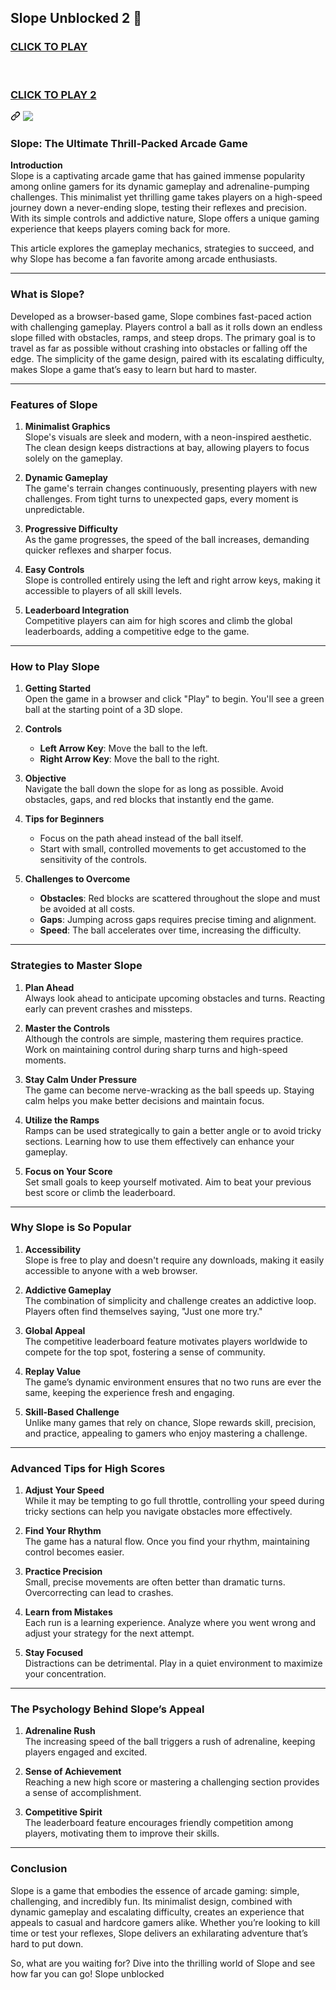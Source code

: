 ## Slope Unblocked 2 👋

<h3 dir="auto" class="heading-element">
<a href="https://lesson-1-guru.pages.dev/" rel="nofollow">CLICK TO PLAY</a>
<br><br><br>
<p dir="auto"><a href="https://lesson1.site" rel="nofollow">CLICK TO PLAY 2</a></p>
</h3><a id="user-content-click-to-playclick-to-play-2" class="anchor" aria-label="Permalink: CLICK TO PLAYCLICK TO PLAY 2" href="#click-to-playclick-to-play-2"><svg class="octicon octicon-link" viewBox="0 0 16 16" version="1.1" width="16" height="16" aria-hidden="true"><path d="m7.775 3.275 1.25-1.25a3.5 3.5 0 1 1 4.95 4.95l-2.5 2.5a3.5 3.5 0 0 1-4.95 0 .751.751 0 0 1 .018-1.042.751.751 0 0 1 1.042-.018 1.998 1.998 0 0 0 2.83 0l2.5-2.5a2.002 2.002 0 0 0-2.83-2.83l-1.25 1.25a.751.751 0 0 1-1.042-.018.751.751 0 0 1-.018-1.042Zm-4.69 9.64a1.998 1.998 0 0 0 2.83 0l1.25-1.25a.751.751 0 0 1 1.042.018.751.751 0 0 1 .018 1.042l-1.25 1.25a3.5 3.5 0 1 1-4.95-4.95l2.5-2.5a3.5 3.5 0 0 1 4.95 0 .751.751 0 0 1-.018 1.042.751.751 0 0 1-1.042.018 1.998 1.998 0 0 0-2.83 0l-2.5 2.5a1.998 1.998 0 0 0 0 2.83Z"></path></svg></a></div><a id="user-content-click-to-playclick-to-play-2" aria-label="Permalink: CLICK TO PLAYCLICK TO PLAY 2" href="#click-to-playclick-to-play-2"></a></div>
<a href="https://lesson-1-guru.pages.dev/" rel="nofollow"><img src="https://camo.githubusercontent.com/225fb785fe11fdd6f6e514b30a8b75dbadef3b044ae40c98256b6b4327398176/68747470733a2f2f636c65617263616368652e73746f72652f67616d65732e706e67" style="max-width: 100%;"></a>


### Slope: The Ultimate Thrill-Packed Arcade Game

**Introduction**  
Slope is a captivating arcade game that has gained immense popularity among online gamers for its dynamic gameplay and adrenaline-pumping challenges. This minimalist yet thrilling game takes players on a high-speed journey down a never-ending slope, testing their reflexes and precision. With its simple controls and addictive nature, Slope offers a unique gaming experience that keeps players coming back for more.

This article explores the gameplay mechanics, strategies to succeed, and why Slope has become a fan favorite among arcade enthusiasts.

---

### **What is Slope?**

Developed as a browser-based game, Slope combines fast-paced action with challenging gameplay. Players control a ball as it rolls down an endless slope filled with obstacles, ramps, and steep drops. The primary goal is to travel as far as possible without crashing into obstacles or falling off the edge. The simplicity of the game design, paired with its escalating difficulty, makes Slope a game that’s easy to learn but hard to master.

---

### **Features of Slope**

1. **Minimalist Graphics**  
   Slope's visuals are sleek and modern, with a neon-inspired aesthetic. The clean design keeps distractions at bay, allowing players to focus solely on the gameplay.

2. **Dynamic Gameplay**  
   The game's terrain changes continuously, presenting players with new challenges. From tight turns to unexpected gaps, every moment is unpredictable.

3. **Progressive Difficulty**  
   As the game progresses, the speed of the ball increases, demanding quicker reflexes and sharper focus.

4. **Easy Controls**  
   Slope is controlled entirely using the left and right arrow keys, making it accessible to players of all skill levels.

5. **Leaderboard Integration**  
   Competitive players can aim for high scores and climb the global leaderboards, adding a competitive edge to the game.

---

### **How to Play Slope**

1. **Getting Started**  
   Open the game in a browser and click "Play" to begin. You'll see a green ball at the starting point of a 3D slope.

2. **Controls**  
   - **Left Arrow Key**: Move the ball to the left.  
   - **Right Arrow Key**: Move the ball to the right.

3. **Objective**  
   Navigate the ball down the slope for as long as possible. Avoid obstacles, gaps, and red blocks that instantly end the game.

4. **Tips for Beginners**  
   - Focus on the path ahead instead of the ball itself.  
   - Start with small, controlled movements to get accustomed to the sensitivity of the controls.  

5. **Challenges to Overcome**  
   - **Obstacles**: Red blocks are scattered throughout the slope and must be avoided at all costs.  
   - **Gaps**: Jumping across gaps requires precise timing and alignment.  
   - **Speed**: The ball accelerates over time, increasing the difficulty.

---

### **Strategies to Master Slope**

1. **Plan Ahead**  
   Always look ahead to anticipate upcoming obstacles and turns. Reacting early can prevent crashes and missteps.

2. **Master the Controls**  
   Although the controls are simple, mastering them requires practice. Work on maintaining control during sharp turns and high-speed moments.

3. **Stay Calm Under Pressure**  
   The game can become nerve-wracking as the ball speeds up. Staying calm helps you make better decisions and maintain focus.

4. **Utilize the Ramps**  
   Ramps can be used strategically to gain a better angle or to avoid tricky sections. Learning how to use them effectively can enhance your gameplay.

5. **Focus on Your Score**  
   Set small goals to keep yourself motivated. Aim to beat your previous best score or climb the leaderboard.

---

### **Why Slope is So Popular**

1. **Accessibility**  
   Slope is free to play and doesn't require any downloads, making it easily accessible to anyone with a web browser.

2. **Addictive Gameplay**  
   The combination of simplicity and challenge creates an addictive loop. Players often find themselves saying, "Just one more try."

3. **Global Appeal**  
   The competitive leaderboard feature motivates players worldwide to compete for the top spot, fostering a sense of community.

4. **Replay Value**  
   The game’s dynamic environment ensures that no two runs are ever the same, keeping the experience fresh and engaging.

5. **Skill-Based Challenge**  
   Unlike many games that rely on chance, Slope rewards skill, precision, and practice, appealing to gamers who enjoy mastering a challenge.

---

### **Advanced Tips for High Scores**

1. **Adjust Your Speed**  
   While it may be tempting to go full throttle, controlling your speed during tricky sections can help you navigate obstacles more effectively.

2. **Find Your Rhythm**  
   The game has a natural flow. Once you find your rhythm, maintaining control becomes easier.

3. **Practice Precision**  
   Small, precise movements are often better than dramatic turns. Overcorrecting can lead to crashes.

4. **Learn from Mistakes**  
   Each run is a learning experience. Analyze where you went wrong and adjust your strategy for the next attempt.

5. **Stay Focused**  
   Distractions can be detrimental. Play in a quiet environment to maximize your concentration.

---

### **The Psychology Behind Slope’s Appeal**

1. **Adrenaline Rush**  
   The increasing speed of the ball triggers a rush of adrenaline, keeping players engaged and excited.

2. **Sense of Achievement**  
   Reaching a new high score or mastering a challenging section provides a sense of accomplishment.

3. **Competitive Spirit**  
   The leaderboard feature encourages friendly competition among players, motivating them to improve their skills.

---

### **Conclusion**

Slope is a game that embodies the essence of arcade gaming: simple, challenging, and incredibly fun. Its minimalist design, combined with dynamic gameplay and escalating difficulty, creates an experience that appeals to casual and hardcore gamers alike. Whether you’re looking to kill time or test your reflexes, Slope delivers an exhilarating adventure that’s hard to put down.

So, what are you waiting for? Dive into the thrilling world of Slope and see how far you can go! Slope unblocked
